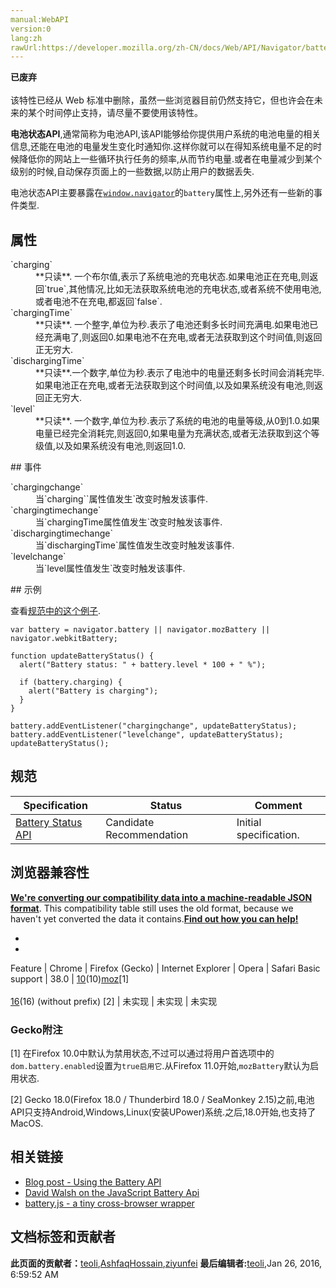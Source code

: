 ```yaml
---
manual:WebAPI
version:0
lang:zh
rawUrl:https://developer.mozilla.org/zh-CN/docs/Web/API/Navigator/battery
---
```






**已废弃**<br></br>该特性已经从 Web 标准中删除，虽然一些浏览器目前仍然支持它，但也许会在未来的某个时间停止支持，请尽量不要使用该特性。




**电池状态API**,通常简称为电池API,该API能够给你提供用户系统的电池电量的相关信息,还能在电池的电量发生变化时通知你.这样你就可以在得知系统电量不足的时候降低你的网站上一些循环执行任务的频率,从而节约电量.或者在电量减少到某个级别的时候,自动保存页面上的一些数据,以防止用户的数据丢失.



电池状态API主要暴露在[`window.navigator`](%15444 "返回一个navigator对象的引用,可以用它来查询一些关于运行当前脚本的应用程序的相关信息.")的`battery`属性上,另外还有一些新的事件类型.


## 属性<a name="属性"></a>
<dl><dt id=''>`charging`</dt><dd>**只读**. 一个布尔值,表示了系统电池的充电状态.如果电池正在充电,则返回`true`,其他情况,比如无法获取系统电池的充电状态,或者系统不使用电池,或者电池不在充电,都返回`false`.</dd><dt id=''>`chargingTime`</dt><dd>**只读**. 一个整字,单位为秒.表示了电池还剩多长时间充满电.如果电池已经充满电了,则返回0.如果电池不在充电,或者无法获取到这个时间值,则返回正无穷大.</dd><dt id=''>`dischargingTime`</dt><dd>**只读**.一个数字,单位为秒.表示了电池中的电量还剩多长时间会消耗完毕.如果电池正在充电,或者无法获取到这个时间值,以及如果系统没有电池,则返回正无穷大.</dd><dt id=''>`level`</dt><dd>**只读**. 一个数字,单位为秒.表示了系统的电池的电量等级,从0到1.0.如果电量已经完全消耗完,则返回0,如果电量为充满状态,或者无法获取到这个等级值,以及如果系统没有电池,则返回1.0.</dd></dl>
## 事件<a name="事件"></a>
<dl><dt id=''>`chargingchange`</dt><dd>当`charging``属性值发生`改变时触发该事件.</dd><dt id=''>`chargingtimechange`</dt><dd>当`chargingTime属性值发生`改变时触发该事件.</dd><dt id=''>`dischargingtimechange`</dt><dd>当`dischargingTime`属性值发生改变时触发该事件.</dd><dt id=''>`levelchange`</dt><dd>当`level属性值发生`改变时触发该事件.</dd></dl>
## 示例<a name="示例"></a>


查看[规范中的这个例子](%23246 "").


```
var battery = navigator.battery || navigator.mozBattery || navigator.webkitBattery;

function updateBatteryStatus() {
  alert("Battery status: " + battery.level * 100 + " %");

  if (battery.charging) {
    alert("Battery is charging"); 
  }
}

battery.addEventListener("chargingchange", updateBatteryStatus);
battery.addEventListener("levelchange", updateBatteryStatus);
updateBatteryStatus();
```

## 规范<a name="规范"></a>
Specification | Status | Comment 
 ---  |  ---  |  ---  | 
[Battery Status API](%4096 "Battery Status API") | Candidate Recommendation | Initial specification. 


## 浏览器兼容性<a name="浏览器兼容性"></a>


**[We&#39;re converting our compatibility data into a machine-readable JSON format](%3344 "")**. This compatibility table still uses the old format, because we haven&#39;t yet converted the data it contains.**[Find out how you can help!](%3392 "")**


* 
* 
Feature | Chrome | Firefox (Gecko) | Internet Explorer | Opera | Safari 
Basic support | 38.0 | [10](%4097 "Released on 2012-01-31.")(10)[moz](%3568 "The name of this feature is prefixed with 'moz' as this browser considers it experimental")[1]<br></br>[16](%4098 "Released on 2012-10-09.")(16) (without prefix) [2] | 未实现 | 未实现 | 未实现 




### Gecko附注<a name="Gecko附注"></a>


[1] 在Firefox 10.0中默认为禁用状态,不过可以通过将用户首选项中的`dom.battery.enabled`设置为`true启用它`.从Firefox 11.0开始,`mozBattery`默认为启用状态.



[2] Gecko 18.0(Firefox 18.0 / Thunderbird 18.0 / SeaMonkey 2.15)之前,电池API只支持Android,Windows,Linux(安装UPower)系统.之后,18.0开始,也支持了MacOS.


## 相关链接<a name="相关链接"></a>

* [Blog post - Using the Battery API](%23247 "")
* [David Walsh on the JavaScript Battery Api](%23248 "http://davidwalsh.name/battery-api")
* [battery.js - a tiny cross-browser wrapper](%23249 "https://github.com/pstadler/battery.js")



## 文档标签和贡献者
**此页面的贡献者：**[teoli](%160 ""),[AshfaqHossain](%4944 ""),[ziyunfei](%61 "")
**最后编辑者:**[teoli](%160 ""),<time>Jan 26, 2016, 6:59:52 AM</time>


